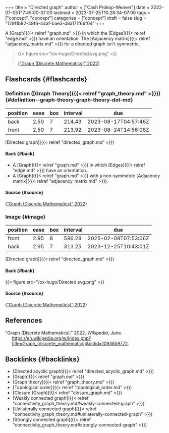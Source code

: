 +++
title = "Directed graph"
author = ["Cash Prokop-Weaver"]
date = 2022-07-05T17:45:00-07:00
lastmod = 2023-07-25T10:28:34-07:00
tags = ["concept", "concept"]
categories = ["concept"]
draft = false
slug = "129f1b92-49f6-44af-bae3-d8a171f66f04"
+++

A [Graph]({{< relref "graph.md" >}}) in which the [Edges]({{< relref "edge.md" >}}) have an orientation. The [Adjacency matrix]({{< relref "adjacency_matrix.md" >}}) for a directed graph isn't symmetric.

> {{< figure src="/ox-hugo/Directed.svg.png" >}}
>
> (<a href="#citeproc_bib_item_1">“Graph (Discrete Mathematics)” 2022</a>)


## Flashcards {#flashcards}


### Definition ([Graph Theory]({{< relref "graph_theory.md" >}})) {#definition--graph-theory-graph-theory-dot-md}

| position | ease | box | interval | due                  |
|----------|------|-----|----------|----------------------|
| back     | 2.50 | 7   | 214.43   | 2023-08-17T04:57:46Z |
| front    | 2.50 | 7   | 213.92   | 2023-08-24T14:56:06Z |

[Directed graph]({{< relref "directed_graph.md" >}})


#### Back {#back}

-   A [Graph]({{< relref "graph.md" >}}) in which [Edges]({{< relref "edge.md" >}}) have an orientation.
-   A [Graph]({{< relref "graph.md" >}}) with a non-symmetric [Adjacency matrix]({{< relref "adjacency_matrix.md" >}}).


#### Source {#source}

(<a href="#citeproc_bib_item_1">“Graph (Discrete Mathematics)” 2022</a>)


### Image {#image}

| position | ease | box | interval | due                  |
|----------|------|-----|----------|----------------------|
| front    | 2.95 | 8   | 586.28   | 2025-02-08T07:53:06Z |
| back     | 2.95 | 7   | 313.25   | 2023-12-25T10:43:01Z |

[Directed graph]({{< relref "directed_graph.md" >}})


#### Back {#back}

{{< figure src="/ox-hugo/Directed.svg.png" >}}


#### Source {#source}

(<a href="#citeproc_bib_item_1">“Graph (Discrete Mathematics)” 2022</a>)

## References

<style>.csl-entry{text-indent: -1.5em; margin-left: 1.5em;}</style><div class="csl-bib-body">
  <div class="csl-entry"><a id="citeproc_bib_item_1"></a>“Graph (Discrete Mathematics).” 2022. <i>Wikipedia</i>, June. <a href="https://en.wikipedia.org/w/index.php?title=Graph_(discrete_mathematics)&oldid=1093859772">https://en.wikipedia.org/w/index.php?title=Graph_(discrete_mathematics)&#38;oldid=1093859772</a>.</div>
</div>


## Backlinks {#backlinks}

-   [Directed acyclic graph]({{< relref "directed_acyclic_graph.md" >}})
-   [Graph]({{< relref "graph.md" >}})
-   [Graph theory]({{< relref "graph_theory.md" >}})
-   [Topological order]({{< relref "topological_order.md" >}})
-   [Closure (Graph)]({{< relref "closure_graph.md" >}})
-   [Weakly connected graph]({{< relref "connectivity_graph_theory.md#weakly-connected-graph" >}})
-   [Unilaterally connected graph]({{< relref "connectivity_graph_theory.md#unilaterally-connected-graph" >}})
-   [Strongly connected graph]({{< relref "connectivity_graph_theory.md#strongly-connected-graph" >}})
